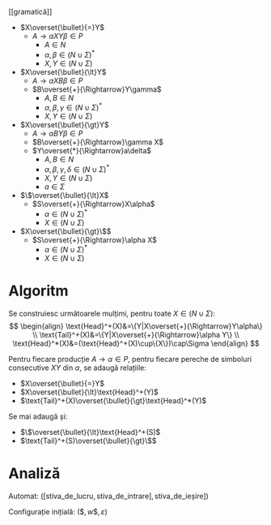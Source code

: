 [[gramatică]]

- $X\overset{\bullet}{=}Y$
	- $A\rightarrow \alpha XY\beta\in P$
		- $A\in N$
		- $\alpha,\beta\in(N\cup\Sigma)^*$
		- $X,Y\in(N\cup\Sigma)$
- $X\overset{\bullet}{\lt}Y$
	- $A\rightarrow\alpha XB\beta\in P$
	- $B\overset{+}{\Rightarrow}Y\gamma$
		- $A,B\in N$
		- $\alpha,\beta,\gamma\in(N\cup\Sigma)^*$
		- $X,Y\in(N\cup\Sigma)$
- $X\overset{\bullet}{\gt}Y$
	- $A\rightarrow\alpha BY\beta\in P$
	- $B\overset{+}{\Rightarrow}\gamma X$
	- $Y\overset{*}{\Rightarrow}a\delta$
		- $A,B\in N$
		- $\alpha,\beta,\gamma,\delta\in(N\cup\Sigma)^*$
		- $X,Y\in(N\cup\Sigma)$
		- $a\in\Sigma$
- $\$\overset{\bullet}{\lt}X$
	- $S\overset{+}{\Rightarrow}X\alpha$
		- $\alpha\in(N\cup\Sigma)^*$
		- $X\in(N\cup\Sigma)$
- $X\overset{\bullet}{\gt}\$$
	- $S\overset{+}{\Rightarrow}\alpha X$
		- $\alpha\in(N\cup\Sigma)^*$
		- $X\in(N\cup\Sigma)$

# Algoritm

Se construiesc următoarele mulțimi, pentru toate $X\in(N\cup\Sigma)$:
$$
\begin{align}
\text{Head}^+(X)&=\{Y|X\overset{+}{\Rightarrow}Y\alpha\} \\
\text{Tail}^+(X)&=\{Y|X\overset{+}{\Rightarrow}\alpha Y\} \\
\text{Head}^*(X)&=(\text{Head}^+(X)\cup\{X\})\cap\Sigma
\end{align}
$$

Pentru fiecare producție $A\rightarrow\alpha\in P$, pentru fiecare pereche de simboluri consecutive $XY$ din $\alpha$, se adaugă relațiile:
- $X\overset{\bullet}{=}Y$
- $X\overset{\bullet}{\lt}\text{Head}^+(Y)$
- $\text{Tail}^+(X)\overset{\bullet}{\gt}\text{Head}^*(Y)$

Se mai adaugă și:
- $\$\overset{\bullet}{\lt}\text{Head}^+(S)$
- $\text{Tail}^+(S)\overset{\bullet}{\gt}\$$

# Analiză

Automat: $([\text{stiva\_de\_lucru},\text{stiva\_de\_intrare}],\text{stiva\_de\_ieșire}])$

Configurație inițială: $(\$,w\$,\varepsilon)$